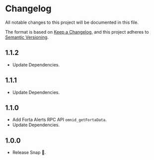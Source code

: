 # Changelog
All notable changes to this project will be documented in this file.

The format is based on [Keep a Changelog](https://keepachangelog.com/en/1.0.0/),
and this project adheres to [Semantic Versioning](https://semver.org/spec/v2.0.0.html).

## 1.1.2
- Update Dependencies.

## 1.1.1
- Update Dependencies.

## 1.1.0
- Add Forta Alerts RPC API `omnid_getFortaData`.
- Update Dependencies.

## 1.0.0
- Release Snap 🚀.

